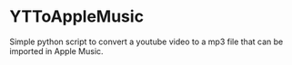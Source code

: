# YTToAppleMusic
Simple python script to convert a youtube video to a mp3 file that can be imported in Apple Music. 
